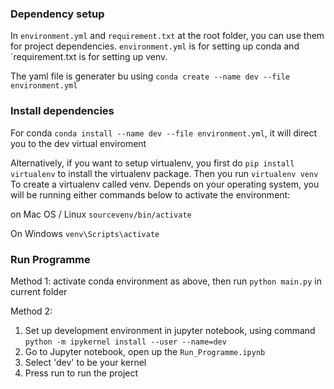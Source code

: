 ### Dependency setup

In `environment.yml` and `requirement.txt` at the root folder, you can use them for project dependencies.  `environment.yml` is for setting up conda and `requirement.txt is for setting up venv.

The yaml file is generater bu using `conda create --name dev --file environment.yml`

### Install dependencies

For conda `conda install --name dev --file environment.yml`, it will direct you to the dev virtual enviroment

Alternatively, if you want to setup virtualenv, you first do `pip install virtualenv` to install the virtualenv package. Then you run `virtualenv venv` To create a virtualenv called venv. Depends on your operating system, you will be running either commands below to activate the environment:

on Mac OS / Linux
`sourcevenv/bin/activate`

On Windows
`venv\Scripts\activate`


### Run Programme
Method 1: 
activate conda environment as above, then run `python main.py` in current folder

Method 2: 
1. Set up development environment in jupyter notebook, using command 
`python -m ipykernel install --user --name=dev`
2. Go to Jupyter notebook, open up the `Run_Programme.ipynb`
3. Select 'dev' to be your kernel
3. Press run to run the project

